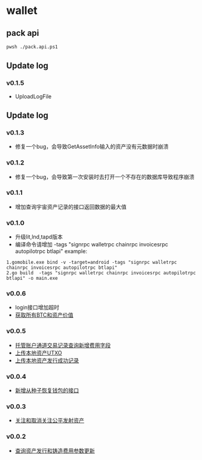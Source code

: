 # wallet

## pack api

```bash
pwsh ./pack.api.ps1
```

## Update log
### v0.1.5
- UploadLogFile

## Update log
### v0.1.3
- 修复一个bug，会导致GetAssetInfo输入的资产没有元数据时崩溃

### v0.1.2
- 修复一个bug，会导致第一次安装时去打开一个不存在的数据库导致程序崩溃

### v0.1.1
- 增加查询宇宙资产记录的接口返回数据的最大值

### v0.1.0
- 升级lit,lnd,tapd版本
- 编译命令请增加 -tags "signrpc walletrpc chainrpc invoicesrpc autopilotrpc btlapi"
example:
```
1.gomobile.exe bind -v -target=android -tags "signrpc walletrpc chainrpc invoicesrpc autopilotrpc btlapi"
2.go build  -tags "signrpc walletrpc chainrpc invoicesrpc autopilotrpc btlapi" -o main.exe 
```

### v0.0.6
- login接口增加超时
- [获取所有BTC和资产价值](https://bitlong.gitbook.io/api-doc#id-202489-112258-huo-qu-suo-you-btc-he-zi-chan-jia-zhi)

### v0.0.5

- [托管账户通道交易记录查询新增费用字段](https://app.gitbook.com/o/YKwEeYmlIe2KJGpL2TiX/s/nQHIKw00nyi8RS189Cfp/trade/custodyaccount)
- [上传本地资产UTXO](https://bitlong.gitbook.io/api-doc#id-202482-172842-shang-chuan-ben-di-zi-chan-utxo)
- [上传本地资产发行成功记录](https://bitlong.gitbook.io/api-doc#id-202482-172829-shang-chuan-ben-di-zi-chan-fa-xing-cheng-gong-ji-lu)

### v0.0.4

- [新增从种子恢复钱包的接口](https://seven-liquors-doc.gitbook.io/btlapi-1/wallet/recoverwallet)


### v0.0.3

- [关注和取消关注公平发射资产](https://bitlong.gitbook.io/api-doc#id-202482-084610-guan-zhu-he-qu-xiao-guan-zhu-gong-ping-fa-she-zi-chan)

### v0.0.2 

- [查询资产发行和铸造费用参数更新](https://bitlong.gitbook.io/api-doc#id-202481-141909-cha-xun-zi-chan-fa-xing-he-zhu-zao-fei-yong-can-shu-geng-xin)

